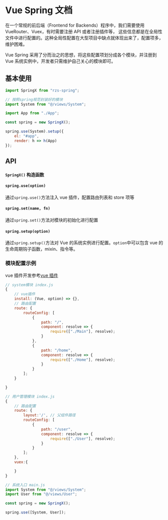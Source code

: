 # Vue Spring 文档

在一个常规的前后端（Frontend for Backends）程序中，我们需要使用 VueRouter、Vuex，有时需要注册 API 或者注册插件等，
这些信息都是在全局性文件中进行配置的。这种全局性配置在大型项目中缺点就体现出来了，配置项多，维护困难。

Vue Spring 采用了分而治之的思想，将这些配置项划分成各个模块，并注册到 Vue 系统实例中，开发者只需维护自己关心的模块即可。

## 基本使用

```js
import SpringX from "rzs-spring";

// 按照spring规范封装好的模块
import System from "@/views/System";

import App from "./App";

const spring = new SpringX();

spring.use(System).setup({
    el: "#app",
    render: h => h(App)
});
```

## API

#### `SpringX()` 构造函数

#### `spring.use(option)`

通过`spring.use()`方法注入 vue 插件，配置路由列表和 store 项等

#### `spring.set(name, fn)`

通过`spring.set()`方法对模块的初始化进行配置

#### `spring.setup(option)`

通过`spring.setup()`方法对 Vue 的系统实例进行配置。`option`中可以包含 vue 的生命周期钩子函数，mixin、指令等。

### 模块配置示例

vue 插件开发参考[vue 插件](https://cn.vuejs.org/v2/guide/plugins.html)

```js
// system模块 index.js
{
    // vue插件
    install: (Vue, option) => {},
    // 路由配置
    route: {
        routeConfig: [
            {
                path: "/",
                component: resolve => {
                    require(["./Main"], resolve);
                }
            },
            {
                path: "/home",
                component: resolve => {
                    require(["./Home"], resolve);
                }
            }
        ];
    }

}
```

```js
// 用户管理模块 index.js
{
    // 路由配置
    route: {
        layout:'/', // 父组件路径
        routeConfig: [
            {
                path: "/user",
                component: resolve => {
                    require(["./User"], resolve);
                }
            }
        ];
    },
    vuex:{

    }
}
```

```js
// 系统入口 main.js
import System from "@/views/System";
import User from "@/views/User";

const spring = new SpringX();

spring.use([System, User]);
```
